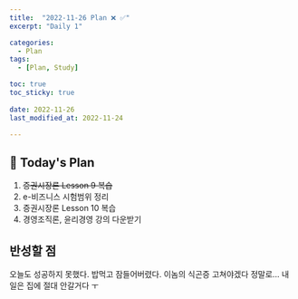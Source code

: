 ```yaml
---
title:  "2022-11-26 Plan ❌ ✅" 
excerpt: "Daily 1"

categories:
  - Plan
tags:
  - [Plan, Study]

toc: true
toc_sticky: true
 
date: 2022-11-26
last_modified_at: 2022-11-24

---
```


## :date: Today's Plan

1. ~~증권시장론 Lesson 9 복습~~
2. e-비즈니스 시험범위 정리
3. 증권시장론 Lesson 10 복습
4. 경영조직론, 윤리경영 강의 다운받기

## 반성할 점
오늘도 성공하지 못했다.
밥먹고 잠들어버렸다. 이놈의 식곤증 고쳐야겠다 정말로...
내일은 집에 절대 안갈거다 ㅜ 